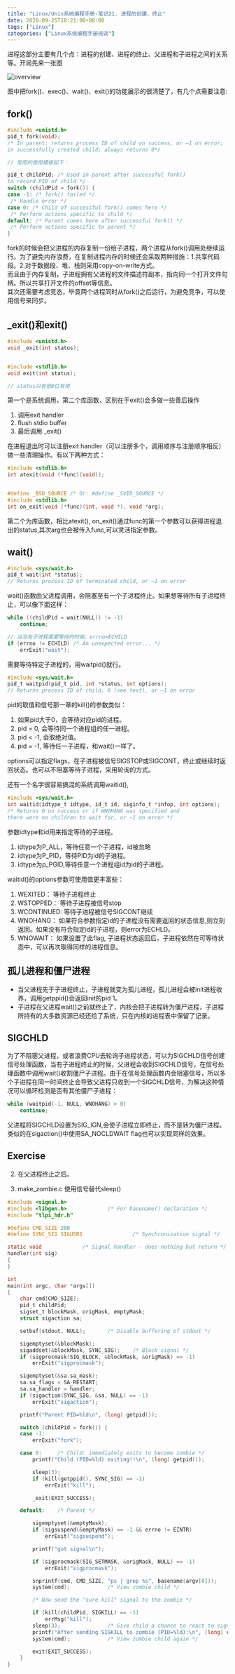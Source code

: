 ```yaml
---
title: "Linux/Unix系统编程手册-笔记21. 进程的创建、终止"
date: 2020-09-25T18:21:00+08:00
tags: ["Linux"]
categories: ["Linux系统编程手册阅读"]
---
```


进程这部分主要有几个点：进程的创建、进程的终止、父进程和子进程之间的关系等。开局先来一张图

![overview](/img/the-linux-programming-interface-s21/overview.png)

图中把fork()、exec()、wait()、exit()的功能展示的很清楚了，有几个点需要注意:

## fork()

```c
#include <unistd.h>
pid_t fork(void);
/* In parent: returns process ID of child on success, or –1 on error;
in successfully created child: always returns 0*/

// 常用的使用模板如下：

pid_t childPid; /* Used in parent after successful fork() 
to record PID of child */
switch (childPid = fork()) {
case -1: /* fork() failed */
 /* Handle error */
case 0: /* Child of successful fork() comes here */
 /* Perform actions specific to child */
default: /* Parent comes here after successful fork() */
 /* Perform actions specific to parent */
}
```

fork的时候会把父进程的内存复制一份给子进程，两个进程从fork()调用处继续运行。为了避免内存浪费，在复制进程内存的时候还会采取两种措施：1.共享代码段。2.对于数据段、堆、栈则采用copy-on-write方式。  
而且由于内存复制，子进程拥有父进程的文件描述符副本，指向同一个打开文件句柄。所以共享打开文件的offset等信息。  
其次还需要考虑竞态，毕竟两个进程同时从fork()之后运行，为避免竞争，可以使用信号来同步。

## _exit()和exit()

```c
#include <unistd.h>
void _exit(int status);


#include <stdlib.h>
void exit(int status);

// status只有低8位有用
```

第一个是系统调用，第二个库函数，区别在于exit()会多做一些善后操作
1. 调用exit handler
2. flush stdio buffer
3. 最后调用 _exit()

在进程退出时可以注册exit handler（可以注册多个，调用顺序与注册顺序相反）做一些清理操作。有以下两种方式：

```c
#include <stdlib.h>
int atexit(void (*func)(void));


#define _BSD_SOURCE /* Or: #define _SVID_SOURCE */
#include <stdlib.h>
int on_exit(void (*func)(int, void *), void *arg);
```

第二个为库函数，相比atexit(), on_exit()通过func的第一个参数可以获得进程退出的status,其次arg也会被传入func,可以灵活指定参数。


## wait()

```c
#include <sys/wait.h>
pid_t wait(int *status);
// Returns process ID of terminated child, or –1 on error
```

wait()函数由父进程调用，会阻塞至有一个子进程终止。如果想等待所有子进程终止，可以像下面这样：

```c
while ((childPid = wait(NULL)) != -1)
    continue;

// 当没有子进程需要等待的时候，errno=ECHILD
if (errno != ECHILD) /* An unexpected error... */
    errExit("wait");
```

需要等待特定子进程的，用waitpid()就行。

```c
#include <sys/wait.h>
pid_t waitpid(pid_t pid, int *status, int options);
// Returns process ID of child, 0 (see text), or –1 on error
```

pid的取值和信号那一章的kill()的参数类似：
1. 如果pid大于0，会等待对应pid的进程。
2. pid = 0, 会等待同一个进程组的任一进程。
3. pid < -1, 会取绝对值。
4. pid = -1, 等待任一子进程，和wait()一样了。  

options可以指定flags，在子进程被信号SIGSTOP或SIGCONT，终止或继续时返回状态。也可以不阻塞等待子进程，采用轮询的方式。  

还有一个名字很容易搞混的系统调用waitid(),

```c
#include <sys/wait.h>
int waitid(idtype_t idtype, id_t id, siginfo_t *infop, int options);
/* Returns 0 on success or if WNOHANG was specified and
there were no children to wait for, or –1 on error */
```

参数idtype和id用来指定等待的子进程。
1. idtype为P_ALL，等待任意一个子进程，id被忽略
2. idtype为P_PID，等待PID为id的子进程。
3. idtype为p_PGID,等待任意一个进程组id为id的子进程。

waitid()的options参数可使用值更丰富些：
1. WEXITED： 等待子进程终止
2. WSTOPPED： 等待子进程被信号stop
3. WCONTINUED: 等待子进程被信号SIGCONT继续
4. WNOHANG： 如果符合参数指定id的子进程没有需要返回的状态信息,则立刻返回。如果没有符合指定id的子进程，则error为ECHLD。
5. WNOWAIT： 如果设置了此flag, 子进程状态返回后，子进程依然在可等待状态中，可以再次取得同样的进程信息。

## 孤儿进程和僵尸进程

- 当父进程先于子进程终止，子进程就变为孤儿进程，孤儿进程会被init进程收养，调用getppid()会返回init的pid 1。
- 子进程在父进程wait()之前就终止了，内核会把子进程转为僵尸进程，子进程所持有的大多数资源已经还给了系统，只在内核的进程表中保留了记录。  

## SIGCHLD

为了不阻塞父进程，或者浪费CPU去轮询子进程状态，可以为SIGCHLD信号创建信号处理函数，当有子进程终止的时候，父进程会收到SIGCHLD信号，在信号处理函数中调用wait()收割僵尸子进程。由于在信号处理函数内会阻塞信号，所以多个子进程在同一时间终止会导致父进程只收到一个SIGCHLD信号，为解决这种情况可以循环检测是否有其他僵尸子进程：

```cpp
while (waitpid(-1, NULL, WNOHANG) > 0)
    continue;
```


父进程将SIGCHLD设置为SIG_IGN,会使子进程立即终止，而不是转为僵尸进程。类似的在sigaction()中使用SA_NOCLDWAIT flag也可以实现同样的效果。

## Exercise

2. 在父进程终止之后。

4. make_zombie.c 使用信号替代sleep()

```c
#include <signal.h>
#include <libgen.h>             /* For basename() declaration */
#include "tlpi_hdr.h"

#define CMD_SIZE 200
#define SYNC_SIG SIGUSR1                /* Synchronization signal */

static void             /* Signal handler - does nothing but return */
handler(int sig)
{
}

int
main(int argc, char *argv[])
{
    char cmd[CMD_SIZE];
    pid_t childPid;
    sigset_t blockMask, origMask, emptyMask;
    struct sigaction sa;

    setbuf(stdout, NULL);       /* Disable buffering of stdout */

    sigemptyset(&blockMask);
    sigaddset(&blockMask, SYNC_SIG);    /* Block signal */
    if (sigprocmask(SIG_BLOCK, &blockMask, &origMask) == -1)
        errExit("sigprocmask");

    sigemptyset(&sa.sa_mask);
    sa.sa_flags = SA_RESTART;
    sa.sa_handler = handler;
    if (sigaction(SYNC_SIG, &sa, NULL) == -1)
        errExit("sigaction");

    printf("Parent PID=%ld\n", (long) getpid());

    switch (childPid = fork()) {
    case -1:
        errExit("fork");

    case 0:     /* Child: immediately exits to become zombie */
        printf("Child (PID=%ld) exiting!!\n", (long) getpid());

        sleep(3);
        if (kill(getppid(), SYNC_SIG) == -1)
            errExit("kill");

        _exit(EXIT_SUCCESS);

    default:    /* Parent */

        sigemptyset(&emptyMask);
        if (sigsuspend(&emptyMask) == -1 && errno != EINTR)
            errExit("sigsuspend");

        printf("got signal\n");

        if (sigprocmask(SIG_SETMASK, &origMask, NULL) == -1)
            errExit("sigprocmask");

        snprintf(cmd, CMD_SIZE, "ps | grep %s", basename(argv[0]));
        system(cmd);            /* View zombie child */

        /* Now send the "sure kill" signal to the zombie */

        if (kill(childPid, SIGKILL) == -1)
            errMsg("kill");
        sleep(3);               /* Give child a chance to react to signal */
        printf("After sending SIGKILL to zombie (PID=%ld):\n", (long) childPid);
        system(cmd);            /* View zombie child again */

        exit(EXIT_SUCCESS);
    }
}
```